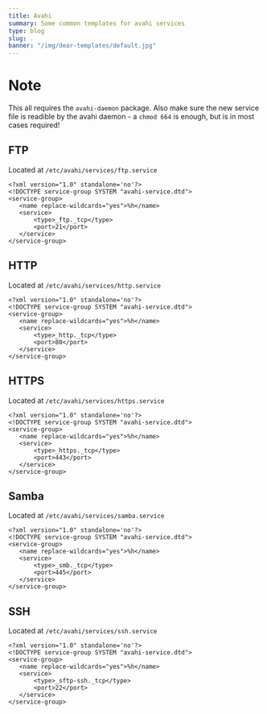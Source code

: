 ```yaml
---
title: Avahi
summary: Some common templates for avahi services
type: blog
slug: .
banner: "/img/dear-templates/default.jpg"
---
```


# Note #
This all requires the `avahi-daemon` package.
Also make sure the new service file is readible by the avahi daemon - a `chmod 664` is enough, but is in most cases required!

## FTP ##
Located at `/etc/avahi/services/ftp.service`
```
<?xml version="1.0" standalone='no'?>
<!DOCTYPE service-group SYSTEM "avahi-service.dtd">
<service-group>
   <name replace-wildcards="yes">%h</name>
   <service>
       <type>_ftp._tcp</type>
       <port>21</port>
   </service>
</service-group>
```

## HTTP ##
Located at `/etc/avahi/services/http.service`
```
<?xml version="1.0" standalone='no'?>
<!DOCTYPE service-group SYSTEM "avahi-service.dtd">
<service-group>
   <name replace-wildcards="yes">%h</name>
   <service>
       <type>_http._tcp</type>
       <port>80</port>
   </service>
</service-group>
```

## HTTPS ##
Located at `/etc/avahi/services/https.service`
```
<?xml version="1.0" standalone='no'?>
<!DOCTYPE service-group SYSTEM "avahi-service.dtd">
<service-group>
   <name replace-wildcards="yes">%h</name>
   <service>
       <type>_https._tcp</type>
       <port>443</port>
   </service>
</service-group>
```

## Samba ##
Located at `/etc/avahi/services/samba.service`
```
<?xml version="1.0" standalone='no'?>
<!DOCTYPE service-group SYSTEM "avahi-service.dtd">
<service-group>
   <name replace-wildcards="yes">%h</name>
   <service>
       <type>_smb._tcp</type>
       <port>445</port>
   </service>
</service-group>
```

## SSH ##
Located at `/etc/avahi/services/ssh.service`
```
<?xml version="1.0" standalone='no'?>
<!DOCTYPE service-group SYSTEM "avahi-service.dtd">
<service-group>
   <name replace-wildcards="yes">%h</name>
   <service>
       <type>_sftp-ssh._tcp</type>
       <port>22</port>
   </service>
</service-group>
```
